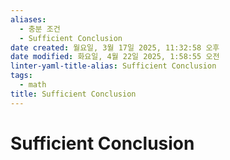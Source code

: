```yaml
---
aliases:
  - 충분 조건
  - Sufficient Conclusion
date created: 월요일, 3월 17일 2025, 11:32:58 오후
date modified: 화요일, 4월 22일 2025, 1:58:55 오전
linter-yaml-title-alias: Sufficient Conclusion
tags:
  - math
title: Sufficient Conclusion
---
```


# Sufficient Conclusion
